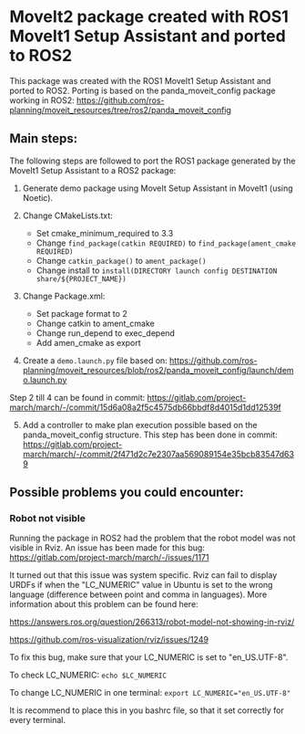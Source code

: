 # MoveIt2 package created with ROS1 MoveIt1 Setup Assistant and ported to ROS2

This package was created with the ROS1 MoveIt1 Setup Assistant and ported to ROS2. Porting is based on the panda_moveit_config package working in ROS2: https://github.com/ros-planning/moveit_resources/tree/ros2/panda_moveit_config

## Main steps:

The following steps are followed to port the ROS1 package generated by the MoveIt1 Setup Assistant to a ROS2 package:

1. Generate demo package using MoveIt Setup Assistant in MoveIt1 (using Noetic).

2. Change CMakeLists.txt:
    * Set cmake_minimum_required to 3.3
    * Change `find_package(catkin REQUIRED)` to `find_package(ament_cmake REQUIRED)`
    * Change `catkin_package()` to `ament_package()`
    * Change install to `install(DIRECTORY launch config DESTINATION share/${PROJECT_NAME})`
3. Change Package.xml:
    * Set package format to 2
    * Change catkin to ament_cmake
    * Change run_depend to exec_depend
    * Add amen_cmake as export
4. Create a `demo.launch.py` file based on: https://github.com/ros-planning/moveit_resources/blob/ros2/panda_moveit_config/launch/demo.launch.py

Step 2 till 4 can be found in commit:
https://gitlab.com/project-march/march/-/commit/15d6a08a2f5c4575db66bbdf8d4015d1dd12539f

5. Add a controller to make plan execution possible based on the panda_moveit_config structure. This step has been done in commit: https://gitlab.com/project-march/march/-/commit/2f471d2c7e2307aa569089154e35bcb83547d639


## Possible problems you could encounter:

### Robot not visible
Running the package in ROS2 had the problem that the robot model was not visible in Rviz. An issue has been made for this bug:
https://gitlab.com/project-march/march/-/issues/1171

It turned out that this issue was system specific. Rviz can fail to display URDFs if when the "LC_NUMERIC" value in Ubuntu is set to the wrong language (difference between point and comma in languages). More information about this problem can be found here:

https://answers.ros.org/question/266313/robot-model-not-showing-in-rviz/

https://github.com/ros-visualization/rviz/issues/1249

To fix this bug, make sure that your LC_NUMERIC is set to "en_US.UTF-8".

To check LC_NUMERIC: `echo $LC_NUMERIC`

To change LC_NUMERIC in one terminal: `export LC_NUMERIC="en_US.UTF-8"`

It is recommend to place this in you bashrc file, so that it set correctly for every terminal.